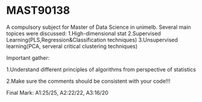 # MAST90138
A compulsory subject for Master of Data Science in unimelb.
Several main topices were discussed:
1.High-dimensional stat 
2.Supervised Learning(PLS,Regression&Classification techniques)
3.Unsupervised learning(PCA, serveral critical clustering techniques)



Important gather: 

1.Understand different principles of algorithms from perspective of statistics

2.Make sure the comments should be consistent with your code!!!


Final Mark: A1:25/25, A2:22/22, A3:16/20
